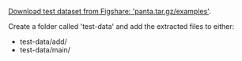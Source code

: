 [Download test dataset from Figshare: 'panta.tar.gz/examples'](https://doi.org/10.6084/m9.figshare.23724705).  

Create a folder called 'test-data' and add the extracted files to either:  
- test-data/add/
- test-data/main/
